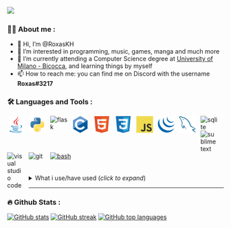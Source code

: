 ![](https://i.imgur.com/POpf5va.gif)

### :man_technologist: About me :

- 👋 Hi, I’m @RoxasKH
- 👀 I’m interested in programming, music, games, manga and much more
- 🌱 I’m currently attending a Computer Science degree at [University of Milano - Bicocca](https://en.unimib.it/), and learning things by myself
- 📫 How to reach me: you can find me on Discord with the username **Roxas#3217**

### :hammer_and_wrench: Languages and Tools :

<div> 
  <a href="https://www.java.com" target="_blank" rel="noreferrer"> 
    <img align="left" src="https://raw.githubusercontent.com/devicons/devicon/master/icons/java/java-original.svg" alt="java" width="40" style="padding-right:10px;" /> 
  </a> 
  <a href="https://www.python.org" target="_blank" rel="noreferrer"> 
    <img align="left" src="https://raw.githubusercontent.com/devicons/devicon/master/icons/python/python-original.svg" alt="python" width="40" style="padding-right:10px;" />
  </a> 
  <a href="https://flask.palletsprojects.com/" target="_blank" rel="noreferrer"> 
    <img align="left" src="https://www.vectorlogo.zone/logos/pocoo_flask/pocoo_flask-icon.svg" alt="flask" width="40" style="padding-right:10px;" /> 
  </a>
  <a href="https://www.cprogramming.com/" target="_blank" rel="noreferrer"> 
    <img align="left" src="https://raw.githubusercontent.com/devicons/devicon/master/icons/c/c-original.svg" alt="c" width="40" style="padding-right:10px;" /> 
  </a> 
  <a href="https://www.w3.org/html/" target="_blank" rel="noreferrer">
    <img align="left" src="https://raw.githubusercontent.com/devicons/devicon/master/icons/html5/html5-original.svg" alt="html5" width="40" style="padding-right:10px;" /> 
  </a> 
  <a href="https://www.w3schools.com/css/" target="_blank" rel="noreferrer"> 
    <img align="left" src="https://raw.githubusercontent.com/devicons/devicon/master/icons/css3/css3-original.svg" alt="css3" width="40" style="padding-right:10px;" /> 
  </a> 
  <a href="https://developer.mozilla.org/en-US/docs/Web/JavaScript" target="_blank" rel="noreferrer"> 
    <img align="left" src="https://raw.githubusercontent.com/devicons/devicon/master/icons/javascript/javascript-original.svg" alt="javascript" width="40" style="padding-right:10px;" /> 
  </a> 
  <a href="https://jquery.com/" target="_blank" rel="noreferrer"> 
    <img align="left" src="https://raw.githubusercontent.com/devicons/devicon/master/icons/jquery/jquery-original.svg" alt="jquery" width="40" style="padding-right:10px;" /> 
  </a> 
  <a href="https://www.mysql.com/" target="_blank" rel="noreferrer"> 
    <img align="left" src="https://raw.githubusercontent.com/devicons/devicon/master/icons/mysql/mysql-original.svg" alt="mysql" width="40" style="padding-right:10px;" /> 
  </a> 
  <a href="https://www.sqlite.org/" target="_blank" rel="noreferrer"> 
    <img align="left" src="https://www.vectorlogo.zone/logos/sqlite/sqlite-icon.svg" alt="sqlite" width="40" style="padding-right:10px;" /> 
  </a>
  <a href="https://www.sublimetext.com/" target="_blank" rel="noreferrer">
    <img align="left" src="https://cdn.worldvectorlogo.com/logos/sublime-text.svg" alt="sublime text" width="40" style="padding-right:10px;" />
  </a>
  <a href="https://code.visualstudio.com/" target="_blank" rel="noreferrer">
    <img align="left" src="https://cdn.jsdelivr.net/gh/devicons/devicon/icons/vscode/vscode-original.svg" alt="visual studio code" width="40" style="padding-right:10px;" />
  </a>
  <a href="https://git-scm.com/" target="_blank" rel="noreferrer"> 
    <img align="left" src="https://www.vectorlogo.zone/logos/git-scm/git-scm-icon.svg" alt="git" width="40" style="padding-right:10px;" /> 
  </a>
  <a href="https://www.gnu.org/software/bash/" target="_blank" rel="noreferrer"> 
    <img src="https://raw.githubusercontent.com/odb/official-bash-logo/61eff022f2dad3c7468f5deb4f06652d15f2c143/assets/Logos/Icons/SVG/128x128.svg" alt="bash" width="40" /> 
  </a>
</div>

<br />
<br />

<div>
<details>
  <summary> What i use/have used (<i>click to expand</i>)</summary>
  <!-- have to be followed by an empty line! -->

  ## Badges :
  
  ### 📋 Programming Languages :
  <div id="languages_badges">
    <img src="https://img.shields.io/badge/Java-ED8B00?style=for-the-badge&logo=java&logoColor=white" alt="Java Badge"/>
    <img src="https://img.shields.io/badge/Python-3776AB?style=for-the-badge&logo=python&logoColor=white" alt="Python Badge"/>
    <img src="https://img.shields.io/badge/C-00599C?style=for-the-badge&logo=c&logoColor=white" alt="C Badge"/>
    <img src="https://img.shields.io/badge/HTML5-E34F26?style=for-the-badge&logo=html5&logoColor=white" alt="HTML5 Badge"/>
    <img src="https://img.shields.io/badge/CSS3-1572B6?style=for-the-badge&logo=css3&logoColor=white" alt="CSS3 Badge"/>
    <img src="https://img.shields.io/badge/markdown-%23000000.svg?style=for-the-badge&logo=markdown&logoColor=white" alt="Markdown Badge"/>
  </div>
  
  ### 📚 Frameworks, Platforms and Libraries :
  <div id="frameworks_badges">
    <img src="https://img.shields.io/badge/flask-%23000.svg?style=for-the-badge&logo=flask&logoColor=white" alt="Flask Badge"/>
    <img src="https://img.shields.io/badge/jquery-%230769AD.svg?style=for-the-badge&logo=jquery&logoColor=white" alt="JQuery Badge"/>
  </div>
  
  ### 💾 Databases :
  <div id="databases_badges">
    <img src="https://img.shields.io/badge/mysql-%2300f.svg?style=for-the-badge&logo=mysql&logoColor=white" alt="MySQL Badge"/>
    <img src="https://img.shields.io/badge/sqlite-%2307405e.svg?style=for-the-badge&logo=sqlite&logoColor=white" alt="SQLite Badge"/>
  </div>
  
  ### 💻 IDEs/Editors :
  <div id="ides_badges">
    <img src="https://img.shields.io/badge/sublime_text-%23575757.svg?style=for-the-badge&logo=sublime-text&logoColor=important" alt="Sublime Text Badge"/>
    <img src="https://img.shields.io/badge/Visual%20Studio%20Code-0078d7.svg?style=for-the-badge&logo=visual-studio-code&logoColor=white" alt="Visual Studio Code Badge"/>
    <img src="https://img.shields.io/badge/Eclipse-FE7A16.svg?style=for-the-badge&logo=Eclipse&logoColor=white" alt="Eclipse Badge"/>
    <img src="https://img.shields.io/badge/Notepad++-90E59A.svg?style=for-the-badge&logo=notepad%2b%2b&logoColor=black" alt="Notepad++ Badge"/>
    <img src="https://img.shields.io/badge/Atom-%2366595C.svg?style=for-the-badge&logo=atom&logoColor=white" alt="Atom Badge"/>
    <img src="https://img.shields.io/badge/Emacs-%237F5AB6.svg?&style=for-the-badge&logo=gnu-emacs&logoColor=white" alt="Emacs Badge"/>
  </div>
  
  ### 🕓 Version Control :
  <div id="git_badges">
    <img src="https://img.shields.io/badge/git-%23F05033.svg?style=for-the-badge&logo=git&logoColor=white" alt="Git Badge"/>
    <img src="https://img.shields.io/badge/github-%23121011.svg?style=for-the-badge&logo=github&logoColor=white" alt="Github Badge"/>
  </div>

  ### 🎛️ Operating System :
  <div id="os_badges">
    <img src="https://img.shields.io/badge/Windows-0078D6?style=for-the-badge&logo=windows&logoColor=white" alt="Windows Badge"/>
    <img src="https://img.shields.io/badge/Linux-FCC624?style=for-the-badge&logo=linux&logoColor=black" alt="Linux Badge"/>
    <img src="https://img.shields.io/badge/Linux%20Mint-87CF3E?style=for-the-badge&logo=Linux%20Mint&logoColor=white" alt="Linux Mint Badge"/>
    <img src="https://img.shields.io/badge/Ubuntu-E95420?style=for-the-badge&logo=ubuntu&logoColor=white" alt="Ubuntu Badge"/>
    <img src="https://img.shields.io/badge/Android-3DDC84?style=for-the-badge&logo=android&logoColor=white" alt="Android Badge"/>
    <img src="https://img.shields.io/badge/iOS-000000?style=for-the-badge&logo=ios&logoColor=white" alt="iOS Badge"/>
  </div>

  ### 🌐 Browsers :
  <div id="browsers_badges">
    <img src="https://img.shields.io/badge/Firefox-FF7139?style=for-the-badge&logo=Firefox-Browser&logoColor=white" alt="Firefox Badge"/>
    <img src="https://img.shields.io/badge/Safari-000000?style=for-the-badge&logo=Safari&logoColor=white" alt="Safari Badge"/>
    <img src="https://img.shields.io/badge/Brave-FB542B?style=for-the-badge&logo=Brave&logoColor=white" alt="Brave Badge"/>
    <img src="https://img.shields.io/badge/Google%20Chrome-4285F4?style=for-the-badge&logo=GoogleChrome&logoColor=white" alt="Google Chrome Badge"/>
    <img src="https://img.shields.io/badge/Edge-0078D7?style=for-the-badge&logo=Microsoft-edge&logoColor=white" alt="Edge Badge"/>
    <img src="https://img.shields.io/badge/Tor-7D4698?style=for-the-badge&logo=Tor-Browser&logoColor=white" alt="Tor Badge"/>
  </div>

  ### 🎨 Design :
  <div id="design_badges">
    <img src="https://img.shields.io/badge/Gimp-657D8B?style=for-the-badge&logo=gimp&logoColor=FFFFFF" alt="GIMP Badge"/>
    <img src="https://img.shields.io/badge/adobe%20photoshop-%2331A8FF.svg?style=for-the-badge&logo=adobe%20photoshop&logoColor=white" alt="Photoshop Badge"/>
  </div>
  
  ### 🏢 Office :
  <div id="office_badges">
    <img src="https://img.shields.io/badge/LibreOffice-%2318A303?style=for-the-badge&logo=LibreOffice&logoColor=white" alt="LibreOffice Badge"/>
    <img src="https://img.shields.io/badge/Microsoft-0078D4?style=for-the-badge&logo=microsoft&logoColor=white" alt="Microsoft Office Badge"/>
  </div>

  ### 🎶 Music :
  <div id="music_badges">
    <img src="https://img.shields.io/badge/Audacity-0000CC?style=for-the-badge&logo=audacity&logoColor=white" alt="Audacity Badge"/>
    <img src="https://img.shields.io/badge/sound%20cloud-FF5500?style=for-the-badge&logo=soundcloud&logoColor=white" alt="Soundcloud Badge"/>
    <img src="https://img.shields.io/badge/Spotify-1ED760?style=for-the-badge&logo=spotify&logoColor=white" alt="Spotify Badge"/>
  </div>

  ### 🕹️ Game Consoles :
  <div id="consoles_badges">
    <img src="https://img.shields.io/badge/Playstation-003791?style=for-the-badge&logo=playstation&logoColor=white" alt="PS1 Badge"/>
    <img src="https://img.shields.io/badge/Playstation%202-003791?style=for-the-badge&logo=playstation-2&logoColor=white" alt="PS2 Badge"/>
    <img src="https://img.shields.io/badge/Playstation%203-003791?style=for-the-badge&logo=playstation-3&logoColor=white" alt="PS3 Badge"/>
    <img src="https://img.shields.io/badge/Playstation%204-003791?style=for-the-badge&logo=playstation-4&logoColor=white" alt="PS4 Badge"/>
    <img src="https://img.shields.io/badge/3DS-D12228?style=for-the-badge&logo=nintendo-3ds&logoColor=white" alt="3DS Badge"/>
    <img src="https://img.shields.io/badge/Wii-8B8B8B?style=for-the-badge&logo=wii&logoColor=white" alt="Wii Badge"/>
  </div>

  ### 📂 Cloud Storage:
  <div id="cloud_badges">
    <img src="https://img.shields.io/badge/Mega-%23D90007.svg?style=for-the-badge&logo=Mega&logoColor=white" alt="Mega Badge"/>
    <img src="https://img.shields.io/badge/Google%20Drive-4285F4?style=for-the-badge&logo=googledrive&logoColor=white" alt="Google Drive Badge"/>
  </div>

  ### 🧑‍💻 Developer/Forums :
  <div id="forum_badges">
    <img src="https://img.shields.io/badge/Reddit-%23FF4500.svg?style=for-the-badge&logo=Reddit&logoColor=white" alt="Reddit Badge"/>
    <img src="https://img.shields.io/badge/-Stackoverflow-FE7A16?style=for-the-badge&logo=stack-overflow&logoColor=white" alt="Stack Overflow Badge"/>
  </div>

  ### 💬 Social :
  <div id="social_badges">
    <img src="https://img.shields.io/badge/Discord-%237289DA.svg?style=for-the-badge&logo=discord&logoColor=white" alt="Discord Badge"/>
    <img src="https://img.shields.io/badge/Telegram-2CA5E0?style=for-the-badge&logo=telegram&logoColor=white" alt="Telegram Badge"/>
  </div>
  
</details>
</div>

---

### :fire: Github Stats :

[![GitHub stats](https://github-readme-stats.vercel.app/api?username=RoxasKH&include_all_commits=true&theme=tokyonight)](https://github.com/anuraghazra/github-readme-stats)
[![GitHub streak](https://github-readme-streak-stats.herokuapp.com/?user=RoxasKH&theme=tokyonight)](https://git.io/streak-stats)
[![GitHub top languages](https://github-readme-stats.vercel.app/api/top-langs?username=roxaskh&show_icons=true&locale=en&layout=compact&theme=tokyonight&hide=gnuplot&langs_count=10)](https://github.com/anuraghazra/github-readme-stats)

<!---
RoxasKH/RoxasKH is a ✨ special ✨ repository because its `README.md` (this file) appears on your GitHub profile.
You can click the Preview link to take a look at your changes.
--->
